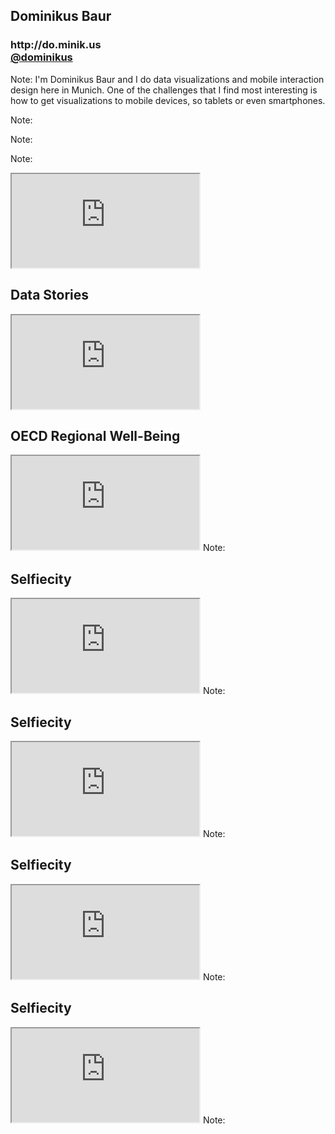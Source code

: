 <section data-background="" id="intro">

# Dominikus Baur

<p class="short">
</p>

<h3 class="bottom">http://do.minik.us<br/><a href="http://twitter.com/dominikus">@dominikus</a></h3>

Note:
I'm Dominikus Baur and I do data visualizations and mobile interaction design here in Munich. One of the challenges that I find most interesting is how to get visualizations to mobile devices, so tablets or even smartphones.
</section>



<section data-background="assets/intro/mo/mo.001.png" class="large">

Note:

</section>



<section data-background="assets/intro/mo/mo.002.png" class="large">

Note:

</section>



<section data-background="assets/intro/mo/mo.003.png" class="large">

Note:

</section>




<section>
	<iframe src="http://truth-and-beauty.net"></iframe>

</section>



<section data-background="assets/about_me_projects.png">
<h1>Data Stories</h1>
<iframe class="full" src="http://datastori.es"></iframe>
</section>



<section data-background="">
<h1>OECD Regional Well-Being</h1>
<iframe class="full" src="http://oecdregionalwellbeing.org"></iframe>
Note:
</section>



<section data-background="">
<h1>Selfiecity</h1>
<iframe class="full" src="http://selfiecity.net"></iframe>
Note:
</section>



<section data-background="">
<h1>Selfiecity</h1>
<iframe class="full" src="http://www.wired.com/2014/02/explore-world-selfies-new-data-visualization-tool/"></iframe>
Note:
</section>



<section data-background="">
<h1>Selfiecity</h1>
<iframe class="full" src="http://news.nationalgeographic.com/news/2014/02/140226-selfie-photography-word-of-the-year-sociology-digital/"></iframe>
Note:
</section>




<section data-background="">
<h1>Selfiecity</h1>
<iframe class="full" src="http://www.elle.com/news/culture/grown-up-men-take-more-selfies-than-grown-up-women"></iframe>
Note:
</section>